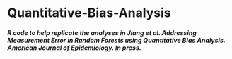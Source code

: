 # Quantitative-Bias-Analysis
##### R code to help replicate the analyses in Jiang et al. Addressing Measurement Error in Random Forests using Quantitative Bias Analysis. American Journal of Epidemiology. In press.
